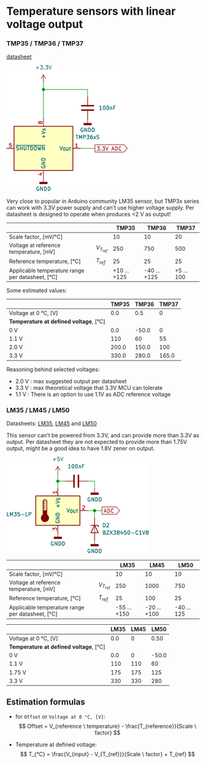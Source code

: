 
# Temperature sensors with linear voltage output


### TMP35 / TMP36 / TMP37 

[datasheet](https://www.analog.com/media/en/technical-documentation/data-sheets/tmp35_36_37.pdf)

![](images/render/kicad/TMP3x.svg)

Very close to popular in Arduino community LM35 sensor, but TMP3x series can work with 3.3V power supply and can't use higher voltage supply.  Per datasheet is designed to operate when produces <2 V as output!

|                                                  |               | TMP35        | TMP36        | TMP37      |
| ------------------------------------------------ | ------------- | ------------ | ------------ | ---------- |
| Scale factor, [mV/°C]                            |               | 10           | 10           | 20         |
| Voltage at reference temperature, [mV]           | $V_{T_{ref}}$ | 250          | 750          | 500        |
| Reference temperature, [°C]                      | $T_{ref}$     | 25           | 25           | 25         |
| Applicable temperature range per datasheet, [°C] |               | +10 ... +125 | -40 ... +125 | +5 ... 100 |

Some estimated values:

|                                          | TMP35 | TMP36 | TMP37 |
| ---------------------------------------- | ----- | ----- | ----- |
| Voltage at 0 °C, [V]                     | 0.0   | 0.5   | 0     |
| **Temperature at defined voltage**, [°C] |       |       |       |
| 0 V                                      | 0.0   | -50.0 | 0     |
| 1.1 V                                    | 110   | 60    | 55    |
| 2.0 V                                    | 200.0 | 150.0 | 100   |
| 3.3 V                                    | 330.0 | 280.0 | 165.0 |
Reasoning behind selected voltages:

- 2.0 V : max suggested output per datasheet
- 3.3 V : max theoretical voltage that 3.3V MCU can tolerate
- 1.1 V : There is an option to use 1.1V as ADC reference voltage

### LM35 / LM45 / LM50

Datasheets: [LM35](https://www.ti.com/lit/ds/symlink/lm35.pdf), [LM45](https://www.ti.com/lit/ds/symlink/lm45.pdf) and [LM50](https://www.ti.com/lit/ds/symlink/lm50.pdf)

This sensor can't be powered from 3.3V, and can provide more than 3.3V as output. Per datasheet they are not expected to provide more than 1.75V output, might be a good idea to have 1.8V zener on output. 

![](images/render/kicad/LM35.svg)

|                                                  |               | LM35         | LM45         | LM50        |
| ------------------------------------------------ | ------------- | ------------ | ------------ | ----------- |
| Scale factor, [mV/°C]                            |               | 10           | 10           | 10          |
| Voltage at reference temperature, [mV]           | $V_{T_{ref}}$ | 250          | 1000         | 750         |
| Reference temperature, [°C]                      | $T_{ref}$     | 25           | 100          | 25          |
| Applicable temperature range per datasheet, [°C] |               | -55 ... +150 | -20 ... +100 | -40 ... 125 |

|                                          | LM35 | LM45 | LM50  |
| ---------------------------------------- | ---- | ---- | ----- |
| Voltage at 0 °C, [V]                     | 0.0  | 0    | 0.50  |
| **Temperature at defined voltage**, [°C] |      |      |       |
| 0 V                                      | 0.0  | 0    | -50.0 |
| 1.1 V                                    | 110  | 110  | 60    |
| 1.75 V                                   | 175  | 175  | 125   |
| 3.3 V                                    | 330  | 330  | 280   |
## Estimation formulas

- for `Offset` or `Voltage at 0 °C, [V]`:
$$ 
Offset = V_{reference \ temperature} - \frac{T_{reference}}{Scale \ factor}
$$

- Temperature at defined voltage:
$$ T_{°C} = \frac{V_{input} - V_{T_{ref}}}{Scale \ factor} + T_{ref} $$


